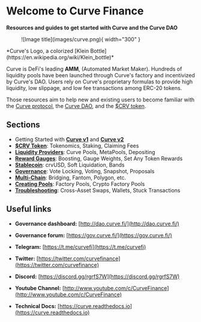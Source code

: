 <h1> </h1>

# Welcome to Curve Finance

**Resources and guides to get started with Curve and the Curve DAO**


<figure markdown>
  ![Image title](images/curve.png){ width="300" }
  <figcaption></figcaption>
</figure>
​
*Curve's Logo, a colorized [Klein Bottle](https://en.wikipedia.org/wiki/Klein_bottle)*

Curve is DeFi's leading **AMM**, (Automated Market Maker). Hundreds of liquidity pools have been launched through Curve's factory and incentivized by Curve's DAO. Users rely on Curve's proprietary formulas to provide high liquidity, low slippage, and low fee transactions among ERC-20 tokens.

Those resources aim to help new and existing users to become familiar with the [Curve protocol](./lp/understanding-curve-pools.md), the [Curve DAO](./governance/understanding-governance.md), and the [$CRV token](./crv-token/understanding-crv.md).

## Sections

- Getting Started with [**Curve v1**](./base-features/understanding-curve.md) and [**Curve v2**](./base-features/understanding-crypto-pools.md)
- [**$CRV Token**](./crv-token/understanding-crv.md): Tokenomics, Staking, Claiming Fees
- [**Liquidity Providers**](./lp/understanding-curve-pools.md): Curve Pools, MetaPools, Depositing
- [**Reward Gauges**](./reward-gauges/understanding-gauges.md): Boosting, Gauge Weights, Set Any Token Rewards
- [**Stablecoin**](./crvusd/understanding-crvusd.md): crvUSD, Soft Liquidation, Bands
- [**Governance**](./governance/understanding-governance.md): Vote Locking, Voting, Snapshot, Proposals
- [**Multi-Chain**](./multichain/understanding-multichain.md): Bridging, Fantom, Polygon, etc.  
- [**Creating Pools**](./factory-pools/pool-factory.md): Factory Pools, Crypto Factory Pools  
- [**Troubleshooting**](./troubleshooting/support.md): Cross-Asset Swaps, Wallets, Stuck Transactions
    
## Useful links

- **Governance dashboard:** [http://dao.curve.fi/](http://dao.curve.fi/)​

- **Governance forum:** [https://gov.curve.fi/](https://gov.curve.fi/)​

- **Telegram:** [https://t.me/curvefi](https://t.me/curvefi)​

- **Twitter:** [https://twitter.com/curvefinance](https://twitter.com/curvefinance)​

- **Discord:** [https://discord.gg/rgrfS7W](https://discord.gg/rgrfS7W)​

- **Youtube Channel:** [http://www.youtube.com/c/CurveFinance](http://www.youtube.com/c/CurveFinance)​

- **Technical Docs:** [https://curve.readthedocs.io](https://curve.readthedocs.io)​
